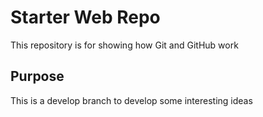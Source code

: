 # Starter Web Repo

This repository is for showing how Git and GitHub work

## Purpose

This is a develop branch to develop some interesting ideas